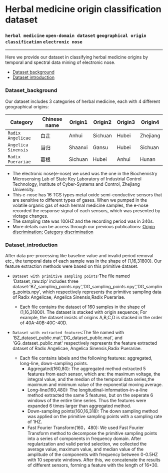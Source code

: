 # Herbal medicine origin classification dataset

### `herbal medicine` `open-domain dataset` `geographical origin classification` `electronic nose` 
---


Here we provide our dataset in classifying herbal medicine origins by temporal and spectral data mining of electronic nose.
* [Dataset background](#Dataset_background)
* [Dataset introduction](#Dataset_introduction)

### Dataset_background
Our dataset includes 3 categories of herbal medicine, each with 4 different geographical origins:  

|Category|Chinese name|Origin1|Origin2|Origin3|Origin4|
|---|---|---|---|---|---|
|`Radix Angelicae`|白芷|Anhui|Sichuan|Hubei|Zhejiang|
| `Angelica Sinensis`|当归|Shaanxi|Gansu|Hubei|Sichuan|
| `Radix Puerariae`|葛根|Sichuan|Hubei|Anhui|Hunan|  

- The electronic nose(e-nose) we used was the one in the Biochemistry Microsensing Lab of State Key Laboratory of Industrial Control Technology, Institute of Cyber-Systems and Control, Zhejiang University.  
- This e-nose has 16 TGS types metal oxide semi-conductive sensors that are sensitive to different types of gases. When we pumped in the volatile organic gas of each hermal medicine samples, the e-nose recorded the response signal of each sensors, which  was presented by vlotage changes.  
- The sampling rate was 100HZ and the recording period was in 340s.  
- More details can be access through our previous publications:
[Origin discrimination](https://ieeexplore.ieee.org/abstract/document/8854643/);  [Category discrimination](https://www.mdpi.com/1424-8220/18/9/2936)


### Dataset_introduction
After data pre-processing like baseline value and invalid period removal etc., the temporal data of each sample was in the shape of (1,16,31800). Our feature extraction methods were based on this primitive dataset.
- `Dataset with primitive sampling points`:The file named 'Dataset_raw.zip' includes three dataset:'BZ_sampling_points.npy','DG_sampling_points.npy','DG_sampling_points.npy', which respectively represents the primitive sampling data of Radix Angelicae, Angelica Sinensis,Radix Puerariae.  
   - Each file contains the dataset of 160 samples in the shape of (1,16,31800). The dataset is stacked with origin sequence; For example, the dataset insists of origins A,B,C,D is stacked in the order of 40A-40B-40C-40D.  

- `Dataset with extracted features`:The file named with 'BZ_dataset_public.mat','DG_dataset_public.mat', and 'GG_dataset_public.mat'  respectively represents the feature extracted dataset of Radix Angelicae, Angelica Sinensis,Radix Puerariae.  
   - Each file contains labels and the following features: aggregated, long-line, down-sampling points.
      - Aggregated(160,80): The aggregated method extracted 5 features from each sensor, which are: the maximum voltage, the integral value, and the median of the temporal data series,the maximum and minimum value of the exponential moving average.
      - Long-line(160,480): The longitudinal-information-in-a-line method extracted the same 5 features, but on the seperate 6 windows of the entire time series. Thus the features were expanded 6 times larger than aggregated method. 
      - Down-sampling points(160,16,318): The down sampling method was applied on the primitive sampling points with a sampling rate of 1HZ.
      - Fast Fourier Transform(160，480): We used Fast Fourier Transform method to decompose the primitive sampling points into a series of components in frequency domain. After regularization and valid period selection, we collected the average value, maximum value, and median value of the amplitude of the components with frequency between 0-0.5HZ with 10 seperate windows. After this, we concatenate the results of different sensors, forming a feature with the length of 16*30. 
